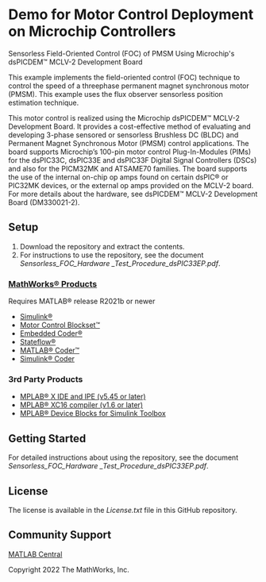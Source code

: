 # Demo for Motor Control Deployment on Microchip Controllers
Sensorless Field-Oriented Control (FOC) of PMSM Using Microchip's dsPICDEM™ MCLV-2 Development Board 

This example implements the field-oriented control (FOC) technique to control the speed of a threephase permanent magnet synchronous motor (PMSM). This example uses the flux observer sensorless position estimation technique.

This motor control is realized using the Microchip dsPICDEM™ MCLV-2 Development Board. It provides a cost-effective method of evaluating and developing 3-phase sensored or sensorless Brushless DC (BLDC) and Permanent Magnet Synchronous Motor (PMSM) control applications. The board supports Microchip’s 100-pin motor control Plug-In-Modules (PIMs) for the dsPIC33C, dsPIC33E and dsPIC33F Digital Signal Controllers (DSCs) and also for the PICM32MK and ATSAME70 families. The board supports the use of the internal on-chip op amps found on certain dsPIC® or PIC32MK devices, or the external op amps provided on the MCLV-2 board. For more details about the hardware, see dsPICDEM™ MCLV-2 Development Board (DM330021-2).

## Setup 

1. Download the repository and extract the contents.
2. For instructions to use the repository, see the document *Sensorless_FOC_Hardware _Test_Procedure_dsPIC33EP.pdf*.


### [MathWorks®  Products](http://www.mathworks.com)

Requires MATLAB® release R2021b or newer
- [Simulink®](https://www.mathworks.com/products/simulink.html)
- [Motor Control Blockset™](https://www.mathworks.com/products/motor-control.html)
- [Embedded Coder®](https://www.mathworks.com/products/embedded-coder.html)
- [Stateflow®](https://www.mathworks.com/products/stateflow.html)
- [MATLAB® Coder™](https://www.mathworks.com/products/matlab-coder.html)
- [Simulink® Coder](https://www.mathworks.com/products/simulink-coder.html)

### 3rd Party Products

- [MPLAB® X IDE and IPE (v5.45 or later)](https://www.microchip.com/en-us/tools-resources/develop/mplab-x-ide)
- [MPLAB® XC16 compiler (v1.6 or later)](https://www.microchip.com/en-us/tools-resources/develop/mplab-xc-compilers)
- [MPLAB® Device Blocks for Simulink Toolbox](https://www.mathworks.com/matlabcentral/fileexchange/71892-mplab-device-blocks-for-simulink-dspic-pic32-and-sam-mcu)

## Getting Started 
For detailed instructions about using the repository, see the document *Sensorless_FOC_Hardware _Test_Procedure_dsPIC33EP.pdf*.


## License
The license is available in the *License.txt* file in this GitHub repository.


## Community Support
[MATLAB Central](https://www.mathworks.com/matlabcentral)

Copyright 2022 The MathWorks, Inc.
